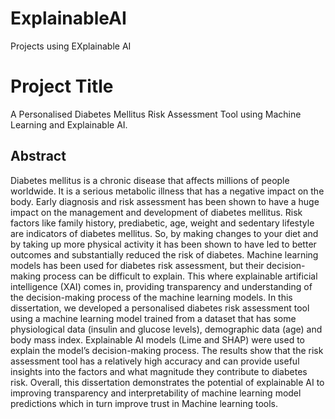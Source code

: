 # ExplainableAI
Projects using EXplainable AI


# Project Title
A Personalised Diabetes Mellitus Risk 
Assessment Tool using Machine Learning and 
Explainable AI.

## Abstract
Diabetes mellitus is a chronic disease that affects millions of people worldwide. It is a 
serious metabolic illness that has a negative impact on the body. Early diagnosis and risk 
assessment has been shown to have a huge impact on the management and development 
of diabetes mellitus. Risk factors like family history, prediabetic, age, weight and sedentary 
lifestyle are indicators of diabetes mellitus. So, by making changes to your diet and by taking 
up more physical activity it has been shown to have led to better outcomes and 
substantially reduced the risk of diabetes. Machine learning models has been used for 
diabetes risk assessment, but their decision-making process can be difficult to explain. This 
where explainable artificial intelligence (XAI) comes in, providing transparency and 
understanding of the decision-making process of the machine learning models.
In this dissertation, we developed a personalised diabetes risk assessment tool using a 
machine learning model trained from a dataset that has some physiological data (insulin and 
glucose levels), demographic data (age) and body mass index. Explainable AI models (Lime 
and SHAP) were used to explain the model’s decision-making process. The results show that 
the risk assessment tool has a relatively high accuracy and can provide useful insights into 
the factors and what magnitude they contribute to diabetes risk. Overall, this dissertation 
demonstrates the potential of explainable AI to improving transparency and interpretability 
of machine learning model predictions which in turn improve trust in Machine learning 
tools.
